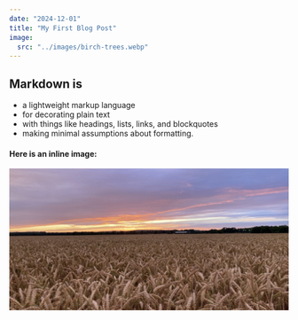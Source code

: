 ```yaml
---
date: "2024-12-01"
title: "My First Blog Post"
image:
  src: "../images/birch-trees.webp"
---
```

## Markdown is
- a lightweight markup language
- for decorating plain text
- with things like headings, lists, links, and blockquotes
- making minimal assumptions about formatting.

#### Here is an inline image:
![](../images/sunset-cambridge.jpg)

